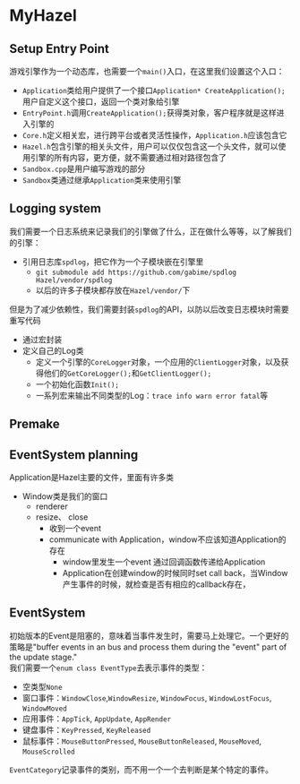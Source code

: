 # MyHazel

## Setup Entry Point
游戏引擎作为一个动态库，也需要一个`main()`入口，在这里我们设置这个入口：  
* `Application`类给用户提供了一个接口`Application* CreateApplication();`用户自定义这个接口，返回一个类对象给引擎
* `EntryPoint.h`调用`CreateApplication();`获得类对象，客户程序就是这样进入引擎的
* `Core.h`定义相关宏，进行跨平台或者灵活性操作，`Application.h`应该包含它
* `Hazel.h`包含引擎的相关头文件，用户可以仅仅包含这一个头文件，就可以使用引擎的所有内容，更方便，就不需要通过相对路径包含了
* `Sandbox.cpp`是用户编写游戏的部分
* `Sandbox`类通过继承`Application`类来使用引擎

## Logging system
我们需要一个日志系统来记录我们的引擎做了什么，正在做什么等等，以了解我们的引擎：  
* 引用日志库`spdlog`，把它作为一个子模块嵌在引擎里
  * `git submodule add https://github.com/gabime/spdlog Hazel/vendor/spdlog`
  * 以后的许多子模块都存放在`Hazel/vendor/`下

但是为了减少依赖性，我们需要封装`spdlog`的API，以防以后改变日志模块时需要重写代码
* 通过宏封装
* 定义自己的Log类
  * 定义一个引擎的`CoreLogger`对象，一个应用的`ClientLogger`对象，以及获得他们的`GetCoreLogger();`和`GetClientLogger();`
  * 一个初始化函数`Init();`
  * 一系列宏来输出不同类型的Log：`trace info warn error fatal`等

## Premake

## EventSystem planning
Application是Hazel主要的文件，里面有许多类  
* Window类是我们的窗口
  * renderer
  * resize、 close
    * 收到一个event
    * communicate with Application，window不应该知道Application的存在
      * window里发生一个event 通过回调函数传递给Application
      * Application在创建window的时候同时set call back，当Window产生事件的时候，就检查是否有相应的callback存在，

## EventSystem 
初始版本的Event是阻塞的，意味着当事件发生时，需要马上处理它。一个更好的策略是"buffer events in an bus and process them during the "event" part of the update stage."  
我们需要一个`enum class EventType`去表示事件的类型：
* 空类型`None`
* 窗口事件：`WindowClose`,`WindowResize`, `WindowFocus`, `WindowLostFocus`, `WindowMoved`
* 应用事件：`AppTick`, `AppUpdate`, `AppRender`
* 键盘事件：`KeyPressed`, `KeyReleased`
* 鼠标事件：`MouseButtonPressed`, `MouseButtonReleased`, `MouseMoved`, `MouseScrolled`

`EventCategory`记录事件的类别，而不用一个一个去判断是某个特定的事件。  
